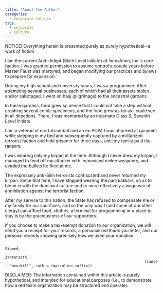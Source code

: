 ```yaml
---
title: "About the Author"
categories:
  - Corporate Culture
tags:
  - corporate
  - culture
---
```


NOTICE! Everything herein is presented purely as purely hypothetical--a work of fiction.



I am the current Arch-Adept (Sixth Level Initiate) of InnovAnon, Inc.'s core faction.
I was granted permission to assume control a couple years before Master Faust was martyred,
and began modifying our practices and bylaws to prepare for expansion.

During my high school and university years, I was a programmer.
After attempting several businesses, each of which had all their assets stolen and/or sabotaged,
I went on haaj (pilgrimage) to the ancestral gardens.

In these gardens, food grew so dense that I could not take a step without crushing several edible specimens,
and the food grew as far as I could see in all directions.
There, I was mentored by an incarnate Class S, Seventh Level Initiate.

I am a veteran of mortal combat and an ex-POW.
I was attacked at gunpoint while sleeping in my bed
and subsequently captured by a militarized terrorist faction
and held prisoner for three days,
until my family paid the ransom.

I was wearing only my kirpan at the time.
Although I never drew my kirpan,
I managed to fend off my attacker with improvised melee weaponry,
and evaded the bullets he fired at me.

The expressely anti-Sikh terrorists confiscated and never returned my kirpan.
Since that time, I have stopped wearing the panj kakkars,
so as to blend in with the dominant culture
and to more effectively a wage war of annihilation against the terrorist faction.

After my service to this nation,
the State has refused to compensate me or my family for our sacrifices,
and so the only way I (and some of our other clergy) can afford food, clothes, a terminal for programming or a place to stay
is by the graciousness of our supporters.

If you choose to make a tax-exempt donation to our organization,
we will send you a receipt for your records,
a personalized thank you letter,
and our personal records showing precisely how we used your donation.



                                                                    Signed,
                                                                    Zantetsoth
                                                                    (zante ~ "overkill", soth = (masculine suffix))



DISCLAIMER:
The information contained within this article is purely hypothetical,
and intended for educational purposes
(i.e., to demonstrate how a red team organization may be structured and operate).
